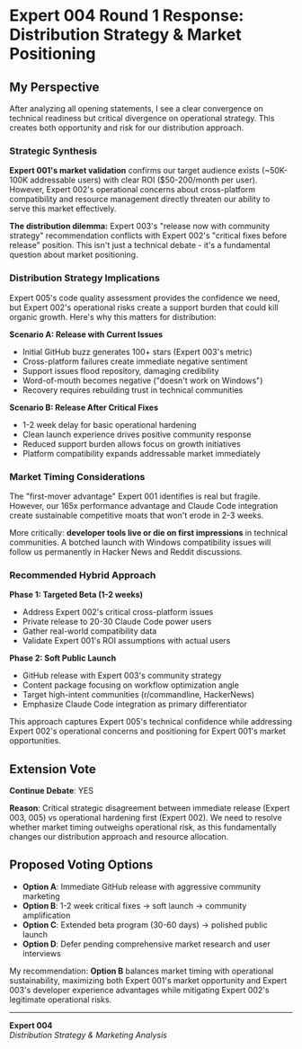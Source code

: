 # Expert 004 Round 1 Response: Distribution Strategy & Market Positioning

## My Perspective

After analyzing all opening statements, I see a clear convergence on technical readiness but critical divergence on operational strategy. This creates both opportunity and risk for our distribution approach.

### Strategic Synthesis

**Expert 001's market validation** confirms our target audience exists (~50K-100K addressable users) with clear ROI ($50-200/month per user). However, Expert 002's operational concerns about cross-platform compatibility and resource management directly threaten our ability to serve this market effectively.

**The distribution dilemma:** Expert 003's "release now with community strategy" recommendation conflicts with Expert 002's "critical fixes before release" position. This isn't just a technical debate - it's a fundamental question about market positioning.

### Distribution Strategy Implications

Expert 005's code quality assessment provides the confidence we need, but Expert 002's operational risks create a support burden that could kill organic growth. Here's why this matters for distribution:

**Scenario A: Release with Current Issues**
- Initial GitHub buzz generates 100+ stars (Expert 003's metric)
- Cross-platform failures create immediate negative sentiment
- Support issues flood repository, damaging credibility
- Word-of-mouth becomes negative ("doesn't work on Windows")
- Recovery requires rebuilding trust in technical communities

**Scenario B: Release After Critical Fixes**
- 1-2 week delay for basic operational hardening
- Clean launch experience drives positive community response
- Reduced support burden allows focus on growth initiatives
- Platform compatibility expands addressable market immediately

### Market Timing Considerations

The "first-mover advantage" Expert 001 identifies is real but fragile. However, our 165x performance advantage and Claude Code integration create sustainable competitive moats that won't erode in 2-3 weeks.

More critically: **developer tools live or die on first impressions** in technical communities. A botched launch with Windows compatibility issues will follow us permanently in Hacker News and Reddit discussions.

### Recommended Hybrid Approach

**Phase 1: Targeted Beta (1-2 weeks)**
- Address Expert 002's critical cross-platform issues
- Private release to 20-30 Claude Code power users
- Gather real-world compatibility data
- Validate Expert 001's ROI assumptions with actual users

**Phase 2: Soft Public Launch**
- GitHub release with Expert 003's community strategy
- Content package focusing on workflow optimization angle
- Target high-intent communities (r/commandline, HackerNews)
- Emphasize Claude Code integration as primary differentiator

This approach captures Expert 005's technical confidence while addressing Expert 002's operational concerns and positioning for Expert 001's market opportunities.

## Extension Vote

**Continue Debate**: YES

**Reason**: Critical strategic disagreement between immediate release (Expert 003, 005) vs operational hardening first (Expert 002). We need to resolve whether market timing outweighs operational risk, as this fundamentally changes our distribution approach and resource allocation.

## Proposed Voting Options

- **Option A**: Immediate GitHub release with aggressive community marketing
- **Option B**: 1-2 week critical fixes → soft launch → community amplification  
- **Option C**: Extended beta program (30-60 days) → polished public launch
- **Option D**: Defer pending comprehensive market research and user interviews

My recommendation: **Option B** balances market timing with operational sustainability, maximizing both Expert 001's market opportunity and Expert 003's developer experience advantages while mitigating Expert 002's legitimate operational risks.

---

**Expert 004**  
*Distribution Strategy & Marketing Analysis*